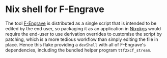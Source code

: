 # Nix shell for F-Engrave
The tool [F-Engrave](https://www.scorchworks.com/Fengrave/fengrave.html) is distributed as a single script that is intended to be edited by the end user, so packaging it as an application in [Nixpkgs](https://github.com/NixOS/nixpkgs) would require the end-user to use derivation overrides to customise the script by patching, which is a more tedious workflow than simply editing the file in place.  Hence this flake providing a `devShell` with all of F-Engrave's dependencies, including the bundled helper program `ttf2xcf_stream`.
